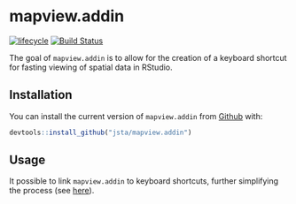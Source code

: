 
<!-- README.md is generated from README.Rmd. Please edit that file -->

# mapview.addin

[![lifecycle](https://img.shields.io/badge/lifecycle-experimental-orange.svg)](https://www.tidyverse.org/lifecycle/#experimental)
[![Build
Status](https://travis-ci.org/jsta/mapview.addin.svg?branch=master)](https://travis-ci.org/jsta/mapview.addin)

The goal of `mapview.addin` is to allow for the creation of a keyboard
shortcut for fasting viewing of spatial data in RStudio.

## Installation

You can install the current version of `mapview.addin` from
[Github](https://github.com/jsta/mapview.addin) with:

``` r
devtools::install_github("jsta/mapview.addin")
```

## Usage

It possible to link `mapview.addin` to keyboard shortcuts, further
simplifying the process (see
[here](https://rstudio.github.io/rstudioaddins/#keyboard-shorcuts)).
